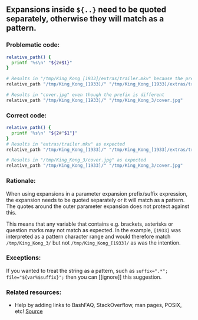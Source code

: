 ## Expansions inside `${..}` need to be quoted separately, otherwise they will match as a pattern.

### Problematic code:

```sh
relative_path() {
  printf '%s\n' "${2#$1}"
}

# Results in "/tmp/King_Kong_[1933]/extras/trailer.mkv" because the prefix fails to match
relative_path "/tmp/King_Kong_[1933]/" "/tmp/King_Kong_[1933]/extras/trailer.mkv"

# Results in "cover.jpg" even though the prefix is different
relative_path "/tmp/King_Kong_[1933]/" "/tmp/King_Kong_3/cover.jpg"

```

### Correct code:

```sh
relative_path() {
  printf '%s\n' "${2#"$1"}"
}
# Results in "extras/trailer.mkv" as expected
relative_path "/tmp/King_Kong_[1933]/" "/tmp/King_Kong_[1933]/extras/trailer.mkv"

# Results in "/tmp/King_Kong_3/cover.jpg" as expected
relative_path "/tmp/King_Kong_[1933]/" "/tmp/King_Kong_3/cover.jpg"
```

### Rationale:

When using expansions in a parameter expansion prefix/suffix expression, the expansion needs to be quoted separately or it will match as a pattern. The quotes around the outer parameter expansion does not protect against this.

This means that any variable that contains e.g. brackets, asterisks or question marks may not match as expected. In the example, `[1933]` was interpreted as a pattern character range and would therefore match `/tmp/King_Kong_3/` but not `/tmp/King_Kong_[1933]/` as was the intention.

### Exceptions:

If you wanted to treat the string as a pattern, such as `suffix=".*"; file="${var%$suffix}";` then you can [[ignore]] this suggestion. 

### Related resources:

* Help by adding links to BashFAQ, StackOverflow, man pages, POSIX, etc!
[Source](https://github.com/koalaman/shellcheck/wiki/SC2295)

